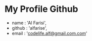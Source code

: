 # My Profile Github

* name : 'Al Farisi',
* github : 'alfarise',
* email : 'codelife.alf@gmail.com.com'